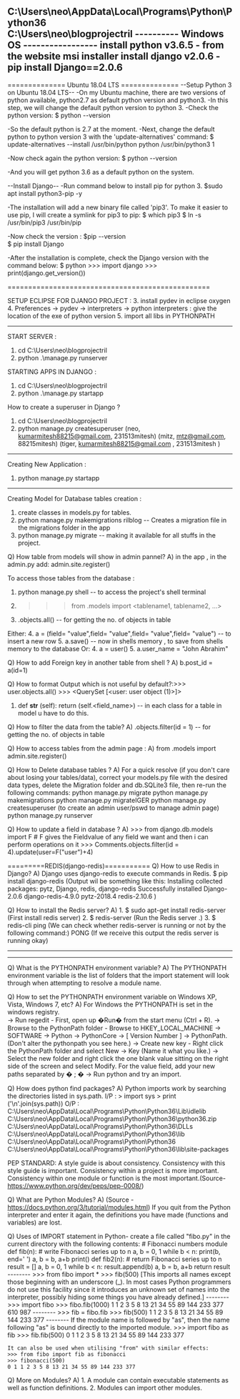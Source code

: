C:\Users\neo\AppData\Local\Programs\Python\Python36\
C:\Users\neo\blogprojectril
---------- Windows OS -----------------
install python v3.6.5 - from the website msi installer
install django v2.0.6 - pip install Django==2.0.6
------------------------------------------------

============== Ubuntu 18.04 LTS ==============
--Setup Python 3 on Ubuntu 18.04 LTS--
-On my Ubuntu machine, there are two versions of python available, python2.7 as default python version and python3.
-In this step, we will change the default python version to python 3.
-Check the python version:
	$ python --version

-So the default python is 2.7 at the moment.
-Next, change the default python to python version 3 with the 'update-alternatives' command:
	$ update-alternatives --install /usr/bin/python python /usr/bin/python3 1

-Now check again the python version:
	$ python --version

-And you will get python 3.6 as a default python on the system.


--Install Django--
-Run command below to install pip for python 3.
	$sudo apt install python3-pip -y

-The installation will add a new binary file called 'pip3'. To make it easier to use pip, I will create a symlink for pip3 to pip:
	$ which pip3
	$ ln -s /usr/bin/pip3 /usr/bin/pip

-Now check the version :
	$pip --version	
	$ pip install Django

-After the installation is complete, check the Django version with the command below:
	$ python
	>>> import django
	>>> print(django.get_version())

=================================================

SETUP ECLIPSE FOR DJANGO PROJECT :
3. install pydev in eclipse oxygen
4. Preferences -> pydev -> interpreters -> python interpreters : give the location of the exe of python version 
5. import all libs in PYTHONPATH

------------------------------------------------

START SERVER :

1. cd C:\Users\neo\blogprojectril
2. python .\manage.py runserver

STARTING APPS IN DJANGO :
1. cd C:\Users\neo\blogprojectril
2. python .\manage.py startapp <appname>


How to create a superuser in Django ?
1. cd C:\Users\neo\blogprojectril
2. python manage.py createsuperuser (neo, kumarmitesh88215@gmail.com, 231513mitesh)
									(mitz, mtz@gmail.com, 88215mitesh)
									(tiger, kumarmitesh88215@gmail.com , 231513mitesh )

-----------------------------------------------------------------

Creating New Application :
1. python manage.py startapp <nameofapp>
	
-----------------------------------------------------

Creating Model for Database tables creation :
1. create classes in models.py for tables.
2.  python manage.py makemigrations rilblog -- Creates a migration file in the migrations folder in the app 
3.  python manage.py migrate <appname> -- making it available for all stuffs in the project.

Q) How table from models will show in admin pannel?
A) in the app , in the admin.py add: admin.site.register(<model classname>)

To access those tables from the database :

1. python manage.py shell  -- to access the project's shell terminal
2. >>> from <appname>.models import <tablename1, tablename2, ...>
3. <tablename>.objects.all() -- for getting the no. of objects in table

Either:
4. a = <tablename>(field= "value",field= "value",field= "value",field= "value") -- to insert a new row
5. a.save()  -- now in shells memory , to save from shells memory to the database
Or:
4. a = user()
5. a.user_name = "John Abrahim"

Q) How to add Foreign key in another table from shell ?
A) b.post_id = a(id=1)

Q) How to format Output which is not useful by default?:>>> user.objects.all()	>>> <QuerySet [<user: user object (1)>]>
1. def __str__ (self):
	return (self.<field_name>) -- in each class for a table in model u have to do this.

Q) How to filter the data from the table?
A) <tablename>.objects.filter(id = 1) -- for getting the no. of objects in table

Q) How to access tables from the admin page : 
A) from .models import <classname of table>
	admin.site.register(<classname>)

Q) How to Delete database tables ?
	A) For a quick resolve (if you don't care about losing your tables/data), correct your models.py file with the desired data types, delete the Migration folder and db.SQLite3 file, then re-run the following commands:
	python manage.py migrate
	python manage.py makemigrations <appname>
	python manage.py migrateIGER
	python manage.py createsuperuser (to create an admin user/pswd to manage admin page)
	python manage.py runserver


Q) How to update a field in database ?
A) >>> from django.db.models import F     # F gives the Fieldvalue of any field we want and then i can perform operations on it
	>>> Comments.objects.filter(id = 4).update(user=F("user")+4)
	

=========REDIS(django-redis)===========
Q) How to use Redis in Django?
A) Django uses django-redis to execute commands in Redis.
	$ pip install django-redis
		(Output wil be something like this: 
			Installing collected packages: pytz, Django, redis, django-redis
			Successfully installed Django-2.0.6 django-redis-4.9.0 pytz-2018.4 redis-2.10.6
		)
	
Q) How to install the Redis server?
A) 1. $ sudo apt-get install redis-server  (First install redis server)
	2. $ redis-server (Run the Redis server .)
	3. $ redis-cli ping	(We can check whether redis-server is running or not by the following command:)
		PONG	(If we receive this output the redis server is running okay)
	


	


	





------------------------------------------------------------------------------------------------------------------------------
------------------------------------------------------------------------------------------------------------------------------

Q) What is the PYTHONPATH environment variable?
A) The PYTHONPATH environment variable is the list of folders that the import statement will look through when attempting to resolve a module name.	

Q) How to set the PYTHONPATH environment variable on Windows XP, Vista, Windows 7, etc?
A) For Windows the PYTHONPATH is set in the windows registry.	
	-> Run regedit - First, open up �Run� from the start menu (Ctrl + R).
	-> Browse to the PythonPath folder - Browse to HKEY_LOCAL_MACHINE -> SOFTWARE -> Python -> PythonCore -> [ Version Number ] -> PythonPath.(Don't alter the pythonpath you see here.)
	-> Create new key - Right click the PythonPath folder and select New -> Key (Name it what you like.)
	-> Select the new folder and right click the one blank value sitting on the right side of the screen and select Modify.
For the value field, add your new paths separated by � ; �
	-> Run python and try an import.

Q) How does python find packages?
A) Python imports work by searching the directories listed in sys.path.
	I/P : 	> import sys
			> print ('\n'.join(sys.path))
	O/P	: 
			C:\Users\neo\AppData\Local\Programs\Python\Python36\Lib\idlelib
			C:\Users\neo\AppData\Local\Programs\Python\Python36\python36.zip
			C:\Users\neo\AppData\Local\Programs\Python\Python36\DLLs
			C:\Users\neo\AppData\Local\Programs\Python\Python36\lib
			C:\Users\neo\AppData\Local\Programs\Python\Python36
			C:\Users\neo\AppData\Local\Programs\Python\Python36\lib\site-packages	
			

PEP STANDARD: A style guide is about consistency. Consistency with this style guide is important. Consistency within a project is more important. Consistency within one module or function is the most important.(Source-https://www.python.org/dev/peps/pep-0008/)


Q) What are Python Modules?
A) (Source - https://docs.python.org/3/tutorial/modules.html) If you quit from the Python interpreter and enter it again, the definitions you have made (functions and variables) are lost.

Q) Uses of IMPORT statement in Python- create a file called "fibo.py" in the current directory with the following contents:
	# Fibonacci numbers module
	def fib(n):    # write Fibonacci series up to n
	    a, b = 0, 1
	    while b < n:
	        print(b, end=' ')
	        a, b = b, a+b
	    print()
	def fib2(n):   # return Fibonacci series up to n
	    result = []
	    a, b = 0, 1
	    while b < n:
	        result.append(b)
	        a, b = b, a+b
	    return result
	--------
	>>> from fibo import *
	>>> fib(500)
	[This imports all names except those beginning with an underscore (_). In most cases Python programmers do not use this facility since it introduces an unknown set of names into the 
	interpreter, possibly hiding some things you have already defined.]
	--------
	>>> import fibo
	>>> fibo.fib(1000)
	1 1 2 3 5 8 13 21 34 55 89 144 233 377 610 987
	--------
	>>> fib = fibo.fib
	>>> fib(500)
	1 1 2 3 5 8 13 21 34 55 89 144 233 377
	--------
	If the module name is followed by "as", then the name following "as" is bound directly to the imported module.
	>>> import fibo as fib
	>>> fib.fib(500)
	0 1 1 2 3 5 8 13 21 34 55 89 144 233 377
		
	It can also be used when utilising "from" with similar effects:
	>>> from fibo import fib as fibonacci
	>>> fibonacci(500)
	0 1 1 2 3 5 8 13 21 34 55 89 144 233 377

	
Q) More on Modules?
A)  1. A module can contain executable statements as well as function definitions.
	2. Modules can import other modules.	
	
	
	
	
        
        
        
        
	
	
	
	